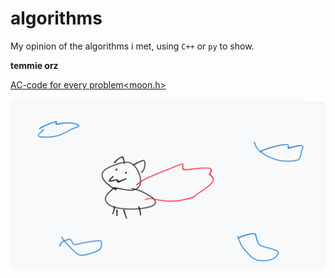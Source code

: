 # algorithms
My opinion of the algorithms i met, using `C++` or `py` to show.

**temmie orz**   

[AC-code for every problem<moon.h>](https://reurl.cc/xar41N)  

![temmie](/temmie/fly_cat.png)